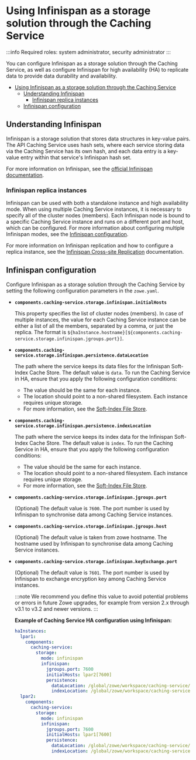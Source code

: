 # Using Infinispan as a storage solution through the Caching Service

:::info Required roles: system administrator, security administrator
:::

You can configure Infinispan as a storage solution through the Caching Service, as well as configure Infinispan for high availability (HA) to replicate data to provide data durability and availability.

- [Using Infinispan as a storage solution through the Caching Service](#using-infinispan-as-a-storage-solution-through-the-caching-service)
  - [Understanding Infinispan](#understanding-infinispan)
    - [Infinispan replica instances](#infinispan-replica-instances)
  - [Infinispan configuration](#infinispan-configuration)

## Understanding Infinispan

Infinispan is a storage solution that stores data structures in key-value pairs. The API Caching Service uses hash sets, where each
service storing data via the Caching Service has its own hash, and each data entry is a key-value entry within that service's Infinispan hash set.

For more information on Infinispan, see the [official Infinispan documentation](https://infinispan.org/documentation/).

### Infinispan replica instances

Infinispan can be used with both a standalone instance and high availability mode. When using multiple Caching Service instances, 
it is necessary to specify all of the cluster nodes (members). Each Infinispan node is bound to a specific Caching Service instance and runs on a different port and host, which can be configured. For more information about configuring multiple Infinispan modes, see the [Infinispan configuration](#infinispan-configuration). 

For more information on Infinispan replication and how to configure a replica instance, see the [Infinispan Cross-site Replication](https://infinispan.org/docs/stable/titles/xsite/xsite.html) documentation.

## Infinispan configuration

Configure Infinispan as a storage solution through the Caching Service by setting the following configuration parameters in the `zowe.yaml`.
 
* **`components.caching-service.storage.infinispan.initialHosts`**

  This property specifies the list of cluster nodes (members). In case of multiple instances, the value for each Caching Service instance can be 
  either a list of all the members, separated by a comma, or just the replica. The format is `${haInstance.hostname}[${components.caching-service.storage.infinispan.jgroups.port}]`.

* **`components.caching-service.storage.infinispan.persistence.dataLocation`**

  The path where the service keeps its data files for the Infinispan Soft-Index Cache Store. 
  The default value is `data`. To run the Caching Service in HA, ensure that you apply the following configuration conditions:

   - The value should be the same for each instance.
   - The location should point to a non-shared filesystem. Each instance requires unique storage.
   - For more information, see the [Soft-Index File Store](https://infinispan.org/blog/2014/10/31/soft-index-file-store).

* **`components.caching-service.storage.infinispan.persistence.indexLocation`**

  The path where the service keeps its index data for the Infinispan Soft-Index Cache Store. 
  The default value is `index`. To run the Caching Service in HA, ensure that you apply the following configuration conditions:

  - The value should be the same for each instance.
  - The location should point to a non-shared filesystem. Each instance requires unique storage.
  - For more information, see the [Soft-Index File Store](https://infinispan.org/blog/2014/10/31/soft-index-file-store).

* **`components.caching-service.storage.infinispan.jgroups.port`**

  (Optional) The default value is `7600`. The port number is used by Infinispan to synchronise data among Caching Service instances.

* **`components.caching-service.storage.infinispan.jgroups.host`**

  (Optional) The default value is taken from zowe hostname. The hostname used by Infinispan to synchronise data among Caching Service instances. 

* **`components.caching-service.storage.infinispan.keyExchange.port`**

  (Optional) The default value is `7601`. The port number is used by Infinispan to exchange encryption key among Caching Service instances.

  :::note
  We recommend you define this value to avoid potential problems or errors in future Zowe upgrades, for example
  from version 2.x through v3.1 to v3.2 and newer versions.
  :::

  **Example of Caching Service HA configuration using Infinispan:**

  ```yaml
  haInstances:
    lpar1:
      components:
        caching-service:
          storage:
            mode: infinispan
            infinispan:
              jgroups.port: 7600
              initialHosts: lpar2[7600]
              persistence:
                dataLocation: /global/zowe/workspace/caching-service/data
                indexLocation: /global/zowe/workspace/caching-service/index
    lpar2:
      components:
        caching-service:
          storage:
            mode: infinispan
            infinispan:
              jgroups.port: 7600
              initialHosts: lpar1[7600]
              persistence:
                dataLocation: /global/zowe/workspace/caching-service/data
                indexLocation: /global/zowe/workspace/caching-service/index
  ```